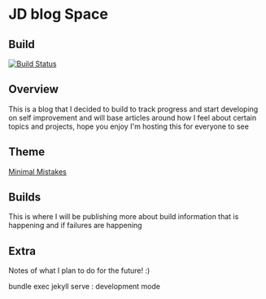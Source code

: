 # JD blog Space

## Build

[![Build
Status](https://travis-ci.org/JamieDavis2016/BlogSite.svg?branch=master)](https://travis-ci.org/JamieDavis2016/BlogSite)

## Overview

This is a blog that I decided to build to track progress and start developing on self improvement and will base articles around how I feel about certain topics and projects, hope you enjoy I'm hosting this for everyone to see

## Theme
[Minimal Mistakes](https://mmistakes.github.io/minimal-mistakes/)

## Builds

This is where I will be publishing more about build information that is happening and if failures are happening

## Extra

Notes of what I plan to do for the future! :)

bundle exec jekyll serve : development mode